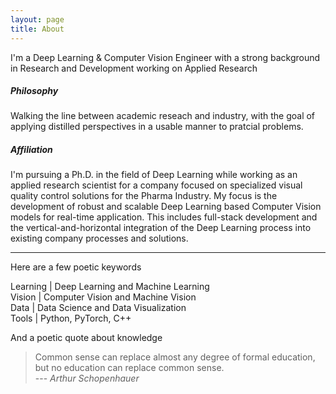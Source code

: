 ```yaml
---
layout: page
title: About
---
```


<!--- <img style="float: left; margin: 0px 16px 0px 0px;" class="profilepic" src="public/stock.png" /> -->
I'm a Deep Learning & Computer Vision Engineer with a strong background in Research and Development working on Applied Research
<!--- <br/><br/><br/><br/><br/><br/> -->

##### Philosophy
Walking the line between academic reseach and industry, with the goal of applying distilled perspectives in a usable manner to pratcial problems.

<!---  Novel ideas originating from the field of 'Artificial Learning' and ideas originating from creativity. -->

##### Affiliation
I'm pursuing a Ph.D. in the field of Deep Learning while working as an applied research scientist for a company focused on specialized visual quality control solutions for the Pharma Industry. My focus is the development of robust and scalable Deep Learning based Computer Vision models for real-time application. This includes full-stack development and the vertical-and-horizontal integration of the Deep Learning process into existing company processes and solutions.

------

Here are a few poetic keywords

Learning \| Deep Learning and Machine Learning<br/>
Vision \| Computer Vision and Machine Vision<br/>
Data \| Data Science and Data Visualization<br/>
Tools \| Python, PyTorch, C++<br/>

And a poetic quote about knowledge
> Common sense can replace almost any degree of formal education, but no education can replace common sense.<br/>
> --- <cite>Arthur Schopenhauer</cite>

<!--- Natürlicher Verstand kann fast jeden Grad von Bildung ersetzen, aber keine Bildung den natürlichen Verstand.<br/> -->
